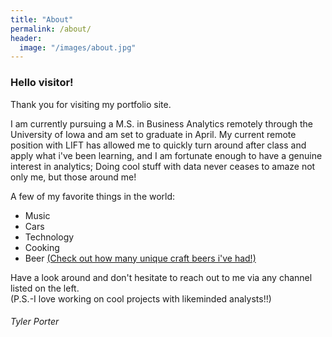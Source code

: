 ```yaml
---
title: "About"
permalink: /about/
header:
  image: "/images/about.jpg"
---
```


### Hello visitor!

Thank you for visiting my portfolio site.

I am currently pursuing a M.S. in Business Analytics remotely through the University of Iowa and am set to graduate in April.
My current remote position with LIFT has allowed me to quickly turn around after class and apply what i've been learning, and I am fortunate enough to have a genuine interest in analytics; Doing cool stuff with data never ceases to amaze not only me, but those around me!

A few of my favorite things in the world:
* Music
* Cars
* Technology
* Cooking
* Beer [(Check out how many unique craft beers i've had!)](https://untappd.com/user/typo_19/beers)

Have a look around and don't hesitate to reach out to me via any channel listed on the left. <br />
(P.S.-I love working on cool projects with likeminded analysts!!)

###### Tyler Porter
